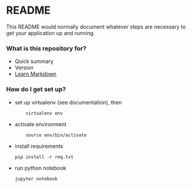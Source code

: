 # README #

This README would normally document whatever steps are necessary to get your application up and running.

### What is this repository for? ###

* Quick summary
* Version
* [Learn Markdown](https://bitbucket.org/tutorials/markdowndemo)

### How do I get set up? ###

* set up virtualenv (see documentation), then
	
    ```
		virtualenv env
	```
	
* activate environment
	```
		source env/bin/activate
	```
	
* install requirements
	```
    pip install -r req.txt
	```
	
* run python notebook
    ```
    jupyter notebook
    ```
